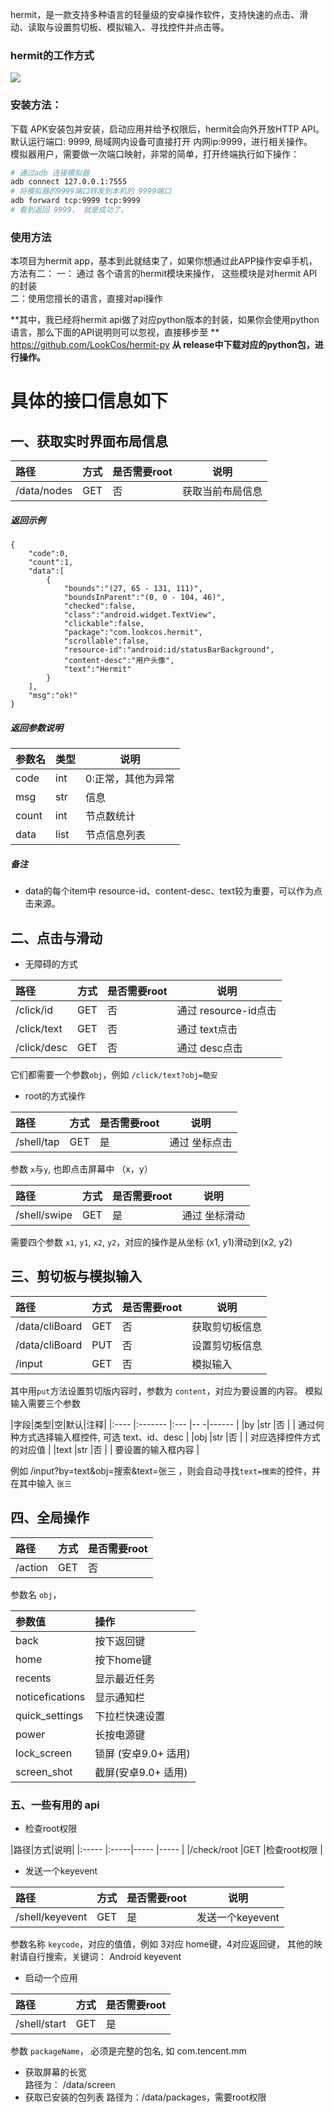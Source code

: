 hermit，是一款支持多种语言的轻量级的安卓操作软件，支持快速的点击、滑动、读取与设置剪切板、模拟输入、寻找控件并点击等。  


### hermit的工作方式  
![](https://www.lookcos.cn/wp-content/uploads/2021/01/2021012804240032.png)

### 安装方法：  
下载 APK安装包并安装，启动应用并给予权限后，hermit会向外开放HTTP API。
默认运行端口: 9999, 局域网内设备可直接打开 内网ip:9999，进行相关操作。  
模拟器用户，需要做一次端口映射，非常的简单，打开终端执行如下操作：  
```bash
# 通过adb 连接模拟器
adb connect 127.0.0.1:7555
# 将模拟器的9999端口转发到本机的 9999端口  
adb forward tcp:9999 tcp:9999
# 看到返回 9999， 就是成功了。
```
### 使用方法  
本项目为hermit app，基本到此就结束了，如果你想通过此APP操作安卓手机，
方法有二： 
一： 通过 各个语言的hermit模块来操作， 这些模块是对hermit API的封装  
二：使用您擅长的语言，直接对api操作  

**其中，我已经将hermit api做了对应python版本的封装，如果你会使用python语言，那么下面的API说明则可以忽视，直接移步至 **  
https://github.com/LookCos/hermit-py  **从 release中下载对应的python包，进行操作。**


# 具体的接口信息如下  
## 一、获取实时界面布局信息  

|路径|方式|是否需要root|说明|
|:-----  |:-----|-----  |-----  |
|/data/nodes |GET   |否|获取当前布局信息  |

##### 返回示例 

``` 
{
    "code":0,
    "count":1,
    "data":[
        {
            "bounds":"(27, 65 - 131, 111)",
            "boundsInParent":"(0, 0 - 104, 46)",
            "checked":false,
            "class":"android.widget.TextView",
            "clickable":false,
            "package":"com.lookcos.hermit",
            "scrollable":false,
			"resource-id":"android:id/statusBarBackground",
			"content-desc":"用户头像",
            "text":"Hermit"
        }
    ],
    "msg":"ok!"
}
```

##### 返回参数说明 

|参数名|类型|说明|
|:-----  |:-----|-----                           |
|code|int   |0:正常，其他为异常 |
|msg|str   |信息 |
|count|int   |节点数统计 |
|data|list   |节点信息列表 |

##### 备注 

- data的每个item中 resource-id、content-desc、text较为重要，可以作为点击来源。

## 二、点击与滑动  

- 无障碍的方式  

|路径|方式|是否需要root|说明|
|:-----  |:-----|-----  |-----  |
|/click/id |GET   |否|通过 resource-id点击  |
|/click/text |GET   |否|通过 text点击  |
|/click/desc |GET   |否|通过 desc点击  |
它们都需要一个参数`obj`，例如 `/click/text?obj=酷安`  

- root的方式操作  

|路径|方式|是否需要root|说明|
|:-----  |:-----|-----  |-----  |
|/shell/tap |GET   |是|通过 坐标点击  |
参数 `x`与`y`, 也即点击屏幕中 （x，y） 

|路径|方式|是否需要root|说明|
|:-----  |:-----|-----  |-----  |
|/shell/swipe|GET   |是|通过 坐标滑动  |
需要四个参数 `x1`, `y1`, `x2`, `y2`，对应的操作是从坐标 (x1, y1)滑动到(x2, y2)  

## 三、剪切板与模拟输入  

|路径|方式|是否需要root|说明|
|:-----  |:-----|-----  |-----  |
|/data/cliBoard|GET   |否|获取剪切板信息|  
|/data/cliBoard|PUT   |否|设置剪切板信息|  
|/input|GET   |否|模拟输入|  
其中用`put`方法设置剪切版内容时，参数为 `content`，对应为要设置的内容。
模拟输入需要三个参数

|字段|类型|空|默认|注释|
|:----    |:-------    |:--- |-- -|------      |
|by   |str     |否 |  |  通过何种方式选择输入框控件, 可选 text、id、desc      |
|obj |str |否 |    |   对应选择控件方式的对应值  |
|text |str |否   |    |   要设置的输入框内容   |

例如 /input?by=text&obj=搜索&text=张三 ，则会自动寻找`text=搜索`的控件，并在其中输入 `张三`

## 四、全局操作  

|路径|方式|是否需要root|
|:-----  |:-----|-----  |
|/action|GET   |否|
 参数名 `obj`， 

|参数值|操作|
|:----    |:-------    |
|back  |  按下返回键   |
| home|按下home键|
|recents | 显示最近任务|
|noticefications |显示通知栏|
| quick_settings|下拉栏快速设置|
| power|长按电源键|
| lock_screen|锁屏 (安卓9.0+ 适用)|
|screen_shot |截屏(安卓9.0+ 适用)|





### 五、一些有用的 api
- 检查root权限  

|路径|方式|说明|
|:-----  |:-----|-----  |-----  |
|/check/root |GET   |检查root权限  |
- 发送一个keyevent

|路径|方式|是否需要root|说明|
|:-----  |:-----|-----  |-----  |
| /shell/keyevent |GET   |是| 发送一个keyevent|
参数名称 `keycode`，对应的值值，例如 3对应 home键，4对应返回键，
其他的映射请自行搜索，关键词： Android keyevent

- 启动一个应用  

|路径|方式|是否需要root|
|:-----  |:-----|-----  |
|/shell/start|GET   |是|

参数 `packageName`， 必须是完整的包名, 如 com.tencent.mm

- 获取屏幕的长宽  
路径为： /data/screen  
- 获取已安装的包列表 
路径为：/data/packages，需要root权限
